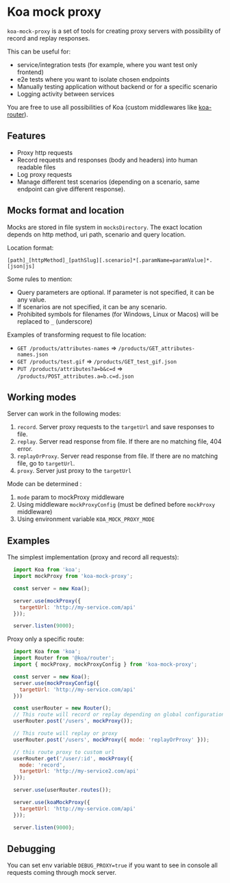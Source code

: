 # Koa mock proxy

`koa-mock-proxy` is a set of tools for creating proxy servers with possibility of record and replay responses.

This can be useful for:
 * service/integration tests (for example, where you want test only frontend)
 * e2e tests where you want to isolate chosen endpoints
 * Manually testing application without backend or for a specific scenario
 * Logging activity between services

You are free to use all possibilities of Koa (custom middlewares like [koa-router](https://www.npmjs.com/package/koa-router)).

## Features
 * Proxy http requests
 * Record requests and responses (body and headers) into human readable files
 * Log proxy requests
 * Manage different test scenarios (depending on a scenario, same endpoint can give different response).

## Mocks format and location

Mocks are stored in file system in `mocksDirectory`. The exact location depends on http method, uri path,
scenario and query location.

Location format:

`[path]_[httpMethod]_[pathSlug][.scenario]*[.paramName=paramValue]*.[json|js]`

Some rules to mention:
 * Query parameters are optional. If parameter is not specified, it can be any value.
 * If scenarios are not specified, it can be any scenario.
 * Prohibited symbols for filenames (for Windows, Linux or Macos) will be replaced to `_` (underscore)

Examples of transforming request to file location:

 * `GET /products/attributes-names` => `/products/GET_attributes-names.json`
 * `GET /products/test.gif` => `/products/GET_test_gif.json`
 * `PUT /products/attributes?a=b&c=d` => `/products/POST_attributes.a=b.c=d.json`

## Working modes

Server can work in the following modes:

1. `record`. Server proxy requests to the `targetUrl` and save responses to file.
2. `replay`. Server read response from file. If there are no matching file, 404 error.
3. `replayOrProxy`. Server read response from file. If there are no matching file, go to `targetUrl`.
4. `proxy`. Server just proxy to the `targetUrl`

Mode can be determined :
1. `mode` param to mockProxy middleware
2. Using middleware `mockProxyConfig` (must be defined before `mockProxy` middleware)
3. Using environment variable `KOA_MOCK_PROXY_MODE`

## Examples

The simplest implementation (proxy and record all requests):

```js
  import Koa from 'koa';
  import mockProxy from 'koa-mock-proxy';

  const server = new Koa();

  server.use(mockProxy({
    targetUrl: 'http://my-service.com/api'
  }));

  server.listen(9000);
```

Proxy only a specific route:

```js
  import Koa from 'koa';
  import Router from '@koa/router';
  import { mockProxy, mockProxyConfig } from 'koa-mock-proxy';

  const server = new Koa();
  server.use(mockProxyConfig({
    targetUrl: 'http://my-service.com/api'
  }))

  const userRouter = new Router();
  // This route will record or replay depending on global configuration
  userRouter.post('/users', mockProxy());

  // This route will replay or proxy
  userRouter.post('/users', mockProxy({ mode: 'replayOrProxy' }));

  // this route proxy to custom url
  userRouter.get('/user/:id', mockProxy({
    mode: 'record',
    targetUrl: 'http://my-service2.com/api'
  }));

  server.use(userRouter.routes());

  server.use(koaMockProxy({
    targetUrl: 'http://my-service.com/api'
  }));

  server.listen(9000);
```

## Debugging

You can set env variable `DEBUG_PROXY=true` if you want to see in console all requests coming through mock server.

